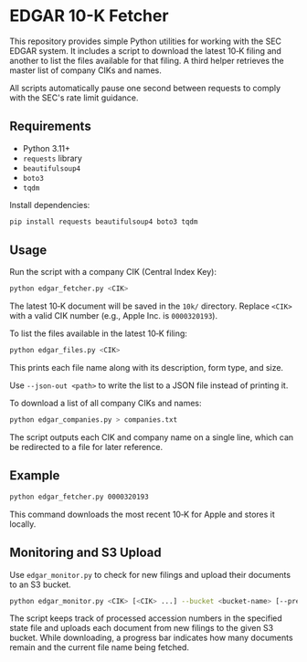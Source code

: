 # EDGAR 10-K Fetcher

This repository provides simple Python utilities for working with the SEC EDGAR system.  It includes a script to download the latest 10‑K filing and another to list the files available for that filing.  A third helper retrieves the master list of company CIKs and names.

All scripts automatically pause one second between requests to comply with the SEC's rate limit guidance.

## Requirements

- Python 3.11+
- `requests` library
- `beautifulsoup4`
- `boto3`
- `tqdm`

Install dependencies:

```bash
pip install requests beautifulsoup4 boto3 tqdm
```

## Usage

Run the script with a company CIK (Central Index Key):

```bash
python edgar_fetcher.py <CIK>
```

The latest 10‑K document will be saved in the `10k/` directory. Replace `<CIK>` with a valid CIK number (e.g., Apple Inc. is `0000320193`).

To list the files available in the latest 10‑K filing:

```bash
python edgar_files.py <CIK>
```
This prints each file name along with its description, form type, and size.

Use `--json-out <path>` to write the list to a JSON file instead of printing it.

To download a list of all company CIKs and names:

```bash
python edgar_companies.py > companies.txt
```

The script outputs each CIK and company name on a single line, which can be
redirected to a file for later reference.

## Example

```bash
python edgar_fetcher.py 0000320193
```

This command downloads the most recent 10‑K for Apple and stores it locally.

## Monitoring and S3 Upload

Use `edgar_monitor.py` to check for new filings and upload their documents to an S3 bucket.

```bash
python edgar_monitor.py <CIK> [<CIK> ...] --bucket <bucket-name> [--prefix path/] [--state state.json]
```

The script keeps track of processed accession numbers in the specified state file and uploads each document from new filings to the given S3 bucket.
While downloading, a progress bar indicates how many documents remain and the current file name being fetched.
